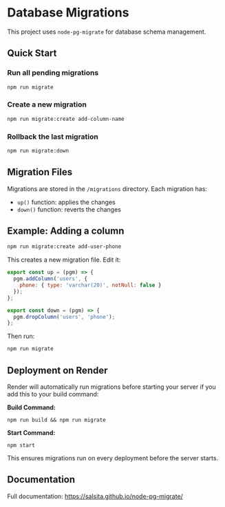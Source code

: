 # Database Migrations

This project uses `node-pg-migrate` for database schema management.

## Quick Start

### Run all pending migrations
```bash
npm run migrate
```

### Create a new migration
```bash
npm run migrate:create add-column-name
```

### Rollback the last migration
```bash
npm run migrate:down
```

## Migration Files

Migrations are stored in the `/migrations` directory. Each migration has:
- `up()` function: applies the changes
- `down()` function: reverts the changes

## Example: Adding a column

```bash
npm run migrate:create add-user-phone
```

This creates a new migration file. Edit it:

```javascript
export const up = (pgm) => {
  pgm.addColumn('users', {
    phone: { type: 'varchar(20)', notNull: false }
  });
};

export const down = (pgm) => {
  pgm.dropColumn('users', 'phone');
};
```

Then run:
```bash
npm run migrate
```

## Deployment on Render

Render will automatically run migrations before starting your server if you add this to your build command:

**Build Command:**
```
npm run build && npm run migrate
```

**Start Command:**
```
npm start
```

This ensures migrations run on every deployment before the server starts.

## Documentation

Full documentation: https://salsita.github.io/node-pg-migrate/
